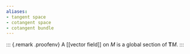 ```yaml
---
aliases:
- tangent space
- cotangent space
- cotangent bundle
---
```















::: {.remark .proofenv}
A \[\[vector field\]\] on $M$ is a global section of ${\mathbf{T}}M$.
:::

